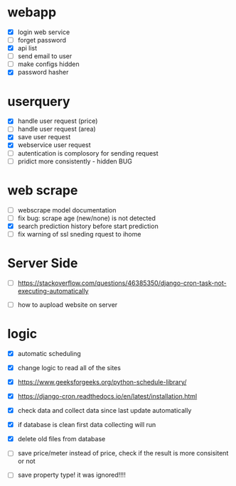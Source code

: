 # webapp
- [x] login web service
- [ ] forget password
- [x] api list
- [ ] send email to user
- [ ] make configs hidden
- [x] password hasher

# userquery
- [x] handle user request (price)
- [ ] handle user request (area)
- [x] save user request
- [x] webservice  user request
- [ ] autentication is complosory for sending request
- [ ] pridict more consistently - hidden BUG

# web scrape
- [ ] webscrape model documentation
- [ ] fix bug: scrape age (new/none) is not detected
- [x] search prediction history before start prediction
- [ ] fix warning of ssl sneding rquest to ihome

# Server Side
- [ ] https://stackoverflow.com/questions/46385350/django-cron-task-not-executing-automatically
- [ ] how to aupload website on server


# logic
- [x] automatic scheduling 
- [x] change logic to read all of the sites
- [x] https://www.geeksforgeeks.org/python-schedule-library/
- [x] https://django-cron.readthedocs.io/en/latest/installation.html
- [x] check data and collect data since last update automatically
- [x] if database is clean first data collecting will run
- [x] delete old files from database
- [ ] save price/meter instead of price, check if the result is more consisitent or not
- [ ] save property type! it was ignored!!!!



